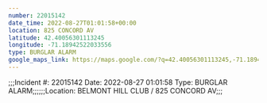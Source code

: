 ```yaml
---
number: 22015142
date_time: 2022-08-27T01:01:58+00:00
location: 825 CONCORD AV
latitude: 42.40056301113245
longitude: -71.18942522033556
type: BURGLAR ALARM
google_maps_link: https://maps.google.com/?q=42.40056301113245,-71.18942522033556
---
```


;;;Incident #: 22015142  Date: 2022-08-27 01:01:58   Type: BURGLAR ALARM;;;;;;Location: BELMONT HILL CLUB / 825 CONCORD AV;;;
